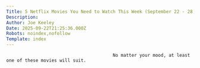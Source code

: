 ```yaml
---
Title: 5 Netflix Movies You Need to Watch This Week (September 22 - 28)
Description: 
Author: Joe Keeley
Date: 2025-09-22T21:25:36.000Z
Robots: noindex,nofollow
Template: index
---
```


                                            No matter your mood, at least one of these movies will suit.
                                        